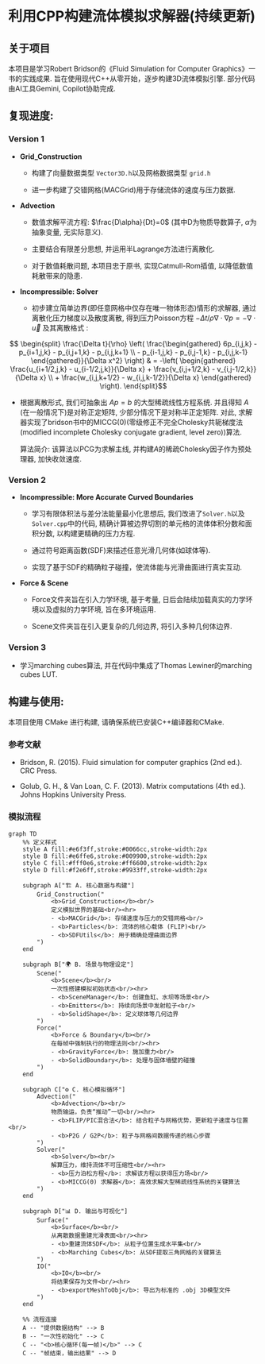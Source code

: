 # 利用CPP构建流体模拟求解器(持续更新)

## 关于项目

本项目是学习Robert Bridson的《Fluid Simulation for Computer Graphics》一书的实践成果. 旨在使用现代C++从零开始，逐步构建3D流体模拟引擎. 部分代码由AI工具Gemini, Copilot协助完成.

## 复现进度: 
### Version 1

* **Grid_Construction**

    * 构建了向量数据类型 `Vector3D.h`以及网格数据类型 `grid.h`

    * 进一步构建了交错网格(MACGrid)用于存储流体的速度与压力数据. 
* **Advection**

    * 数值求解平流方程: $\frac{D\alpha}{Dt}=0$ (其中D为物质导数算子, $\alpha$为抽象变量, 无实际意义). 

    * 主要结合有限差分思想, 并运用半Lagrange方法进行离散化.

    * 对于数值耗散问题, 本项目忠于原书, 实现Catmull-Rom插值, 以降低数值耗散带来的隐患. 

* **Incompressible: Solver**

    * 初步建立简单边界(即任意网格中仅存在唯一物体形态)情形的求解器, 通过离散化压力梯度以及散度离散, 得到压力Poisson方程 $-\Delta t /\rho \nabla \cdot \nabla p=-\nabla \cdot  \vec{u}$ 及其离散格式 :
```math
   \begin{split}
   \frac{\Delta t}{\rho} \left( \frac{\begin{gathered} 6p_{i,j,k} - p_{i+1,j,k} - p_{i,j+1,k} - p_{i,j,k+1} \\ - p_{i-1,j,k} - p_{i,j-1,k} - p_{i,j,k-1} \end{gathered}}{\Delta x^2} \right) & = -\left( \begin{gathered} \frac{u_{i+1/2,j,k} - u_{i-1/2,j,k}}{\Delta x} + \frac{v_{i,j+1/2,k} - v_{i,j-1/2,k}}{\Delta x} \\ + \frac{w_{i,j,k+1/2} - w_{i,j,k-1/2}}{\Delta x} \end{gathered} \right).
   \end{split}
```

   * 根据离散形式, 我们可抽象出 $Ap=b$ 的大型稀疏线性方程系统. 并且得知 $A$ (在一般情况下)是对称正定矩阵, 少部分情况下是对称半正定矩阵. 对此, 求解器实现了bridson书中的MICCG(0)(零级修正不完全Cholesky共轭梯度法(modified incomplete Cholesky conjugate gradient, level zero))算法.

       算法简介: 该算法以PCG为求解主线, 并构建$A$的稀疏Cholesky因子作为预处理器, 加快收敛速度.
### Version 2
* **Incompressible:  More Accurate Curved Boundaries**

    * 学习有限体积法与差分法能量最小化思想后, 我们改进了`Solver.h`以及`Solver.cpp`中的代码, 精确计算被边界切割的单元格的流体体积分数和面积分数, 以构建更精确的压力方程. 

    * 通过符号距离函数(SDF)来描述任意光滑几何体(如球体等). 

    * 实现了基于SDF的精确粒子碰撞，使流体能与光滑曲面进行真实互动. 
* **Force & Scene**

    * Force文件夹旨在引入力学环境, 基于考量, 日后会陆续加载真实的力学环境以及虚拟的力学环境, 旨在多环境运用. 

    * Scene文件夹旨在引入更复杂的几何边界, 将引入多种几何体边界. 

### Version 3
* 学习marching cubes算法, 并在代码中集成了Thomas Lewiner的marching cubes LUT. 

## 构建与使用: 
本项目使用 CMake 进行构建, 请确保系统已安装C++编译器和CMake. 



### 参考文献
* Bridson, R. (2015). Fluid simulation for computer graphics (2nd ed.). CRC Press.

* Golub, G. H., & Van Loan, C. F. (2013). Matrix computations (4th ed.). Johns Hopkins University Press.

### 模拟流程
```mermaid
graph TD
    %% 定义样式
    style A fill:#e6f3ff,stroke:#0066cc,stroke-width:2px
    style B fill:#e6ffe6,stroke:#009900,stroke-width:2px
    style C fill:#fff0e6,stroke:#ff6600,stroke-width:2px
    style D fill:#f2e6ff,stroke:#9933ff,stroke-width:2px

    subgraph A["🏗️ A. 核心数据与构建"]
        Grid_Construction("
            <b>Grid_Construction</b><br/>
            定义模拟世界的基础<br/><hr>
            - <b>MACGrid</b>: 存储速度与压力的交错网格<br/>
            - <b>Particles</b>: 流体的核心载体 (FLIP)<br/>
            - <b>SDFUtils</b>: 用于精确处理曲面边界
        ")
    end

    subgraph B["🌍 B. 场景与物理设定"]
        Scene("
            <b>Scene</b><br/>
            一次性搭建模拟初始状态<br/><hr>
            - <b>SceneManager</b>: 创建鱼缸、水坝等场景<br/>
            - <b>Emitters</b>: 持续向场景中发射粒子<br/>
            - <b>SolidShape</b>: 定义球体等几何边界
        ")
        Force("
            <b>Force & Boundary</b><br/>
            在每帧中强制执行的物理法则<br/><hr>
            - <b>GravityForce</b>: 施加重力<br/>
            - <b>SolidBoundary</b>: 处理与固体墙壁的碰撞
        ")
    end

    subgraph C["⚙️ C. 核心模拟循环"]
        Advection("
            <b>Advection</b><br/>
            物质输运，负责“推动”一切<br/><hr>
            - <b>FLIP/PIC混合法</b>: 结合粒子与网格优势，更新粒子速度与位置<br/>
            - <b>P2G / G2P</b>: 粒子与网格间数据传递的核心步骤
        ")
        Solver("
            <b>Solver</b><br/>
            解算压力，维持流体不可压缩性<br/><hr>
            - <b>压力泊松方程</b>: 求解该方程以获得压力场<br/>
            - <b>MICCG(0) 求解器</b>: 高效求解大型稀疏线性系统的关键算法
        ")
    end

    subgraph D["📊 D. 输出与可视化"]
        Surface("
            <b>Surface</b><br/>
            从离散数据重建光滑表面<br/><hr>
            - <b>重建流体SDF</b>: 从粒子位置生成水平集<br/>
            - <b>Marching Cubes</b>: 从SDF提取三角网格的关键算法
        ")
        IO("
            <b>IO</b><br/>
            将结果保存为文件<br/><hr>
            - <b>exportMeshToObj</b>: 导出为标准的 .obj 3D模型文件
        ")
    end

    %% 流程连接
    A -- "提供数据结构" --> B
    B -- "一次性初始化" --> C
    C -- "<b>核心循环(每一帧)</b>" --> C
    C -- "帧结束，输出结果" --> D
```
